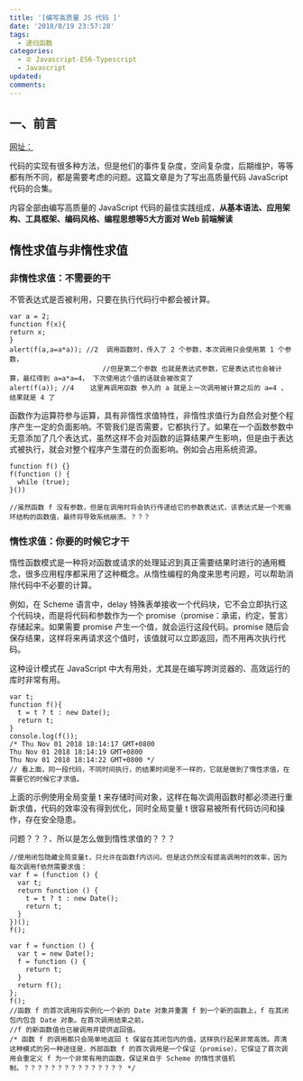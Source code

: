 ```yaml
---
title: '[编写高质量 JS 代码 ]'
date: '2018/8/19 23:57:28'
tags:
  - 递归函数
categories:
  - ② Javascript-ES6-Typescript
  - Javascript
updated:
comments:
---
```

## 一、前言

[网址：](https://m.baidu.com/from=1000539d/bd_page_type=1/ssid=0/uid=0/pu=usm%402%2Csz%401320_2001%2Cta%40iphone_1_10.2_3_602/baiduid=F698D753713440C62CEDBE2E71B1D6E4/w=0_10_/t=iphone/l=3/tc?ref=www_iphone&lid=8001055715519983826&order=1&fm=alop&isAtom=1&is_baidu=0&tj=www_normal_1_0_10_title&vit=osres&m=8&srd=1&cltj=cloud_title&asres=1&title=%E5%BB%BA%E8%AE%AE65%3A%E6%AF%94%E8%BE%83%E5%87%BD%E6%95%B0%E7%9A%84%E6%83%B0%E6%80%A7%E6%B1%82%E5%80%BC%E4%B8%8E%E9%9D%9E%E6%83%B0%E6%80%A7%E6%B1%82%E5%80%BC_%E7%BC%96%E5%86%99%E9%AB%98%E8%B4%A8%E9%87%8F...&dict=32&wd=&eqid=6f0975c827ad7000100000025bdacb02&w_qd=IlPT2AEptyoA_ykwsP9bu4CuH5JVg9Anxka&tcplug=1&sec=33873&di=52cc3dc7a1d2a082&bdenc=1&tch=124.0.128.175.0.0&nsrc=IlPT2AEptyoA_yixCFOxCGZb8c3JV3T5ABSOKiMKQDmaoo39h47aUbAsEm_hASbTUS3kdz0XvsVJbSi&clk_type=1&l=1&baiduid=F698D753713440C62CEDBE2E71B1D6E4&w=0_10_%E9%9D%9E%E6%83%B0%E6%80%A7%E6%B1%82%E5%80%BC&t=iphone&from=1000539d&ssid=0&uid=0&bd_page_type=1&pu=usm%402%2Csz%401320_2001%2Cta%40iphone_1_10.2_3_602&clk_info=%7B%22srcid%22%3A1599%2C%22tplname%22%3A%22www_normal%22%2C%22t%22%3A1541065478544%2C%22xpath%22%3A%22div-article-header-div-a-h3-span%22%7D&sfOpen=1)

代码的实现有很多种方法，但是他们的事件复杂度，空间复杂度，后期维护，等等都有所不同，都是需要考虑的问题。这篇文章是为了写出高质量代码 JavaScript 代码的合集。

内容全部由编写高质量的 JavaScript 代码的最佳实践组成，**从基本语法、应用架构、工具框架、编码风格、编程思想等5大方面对 Web 前端解读**

## 惰性求值与非惰性求值

### 非惰性求值：不需要的干

不管表达式是否被利用，只要在执行代码行中都会被计算。

```JS
var a = 2;
function f(x){
return x;
}
alert(f(a,a=a*a)); //2  调用函数时，传入了 2 个参数，本次调用只会使用第 1 个参数，
                       //但是第二个参数 也就是表达式参数，它是表达式也会被计算，最红得到 a=a*a=4， 下次使用这个值的话就会被改变了
alert(f(a)); //4    这里再调用函数 参入的 a 就是上一次调用被计算之后的 a=4 ，结果就是 4 了
```

函数作为运算符参与运算，具有非惰性求值特性，非惰性求值行为自然会对整个程序产生一定的负面影响。不管我们是否需要，它都执行了。如果在一个函数参数中无意添加了几个表达式，虽然这样不会对函数的运算结果产生影响，但是由于表达式被执行，就会对整个程序产生潜在的负面影响。例如会占用系统资源。

```JS
function f() {}
f(function () {
  while (true);
}())

//虽然函数 f 没有参数，但是在调用时将会执行传递给它的参数表达式，该表达式是一个死循环结构的函数值，最终将导致系统崩溃。？？？
```

### 惰性求值：你要的时候它才干

惰性函数模式是一种将对函数或请求的处理延迟到真正需要结果时进行的通用概念，很多应用程序都采用了这种概念。从惰性编程的角度来思考问题，可以帮助消除代码中不必要的计算。

例如，在 Scheme 语言中，delay 特殊表单接收一个代码块，它不会立即执行这个代码块，而是将代码和参数作为一个 promise（promise：承诺，约定，誓言） 存储起来。如果需要 promise 产生一个值，就会运行这段代码。promise 随后会保存结果，这样将来再请求这个值时，该值就可以立即返回，而不用再次执行代码。

这种设计模式在 JavaScript  中大有用处，尤其是在编写跨浏览器的、高效运行的库时非常有用。

```JS
var t;
function f(){
  t = t ? t : new Date();
  return t;
}
console.log(f());
/* Thu Nov 01 2018 18:14:17 GMT+0800
Thu Nov 01 2018 18:14:19 GMT+0800
Thu Nov 01 2018 18:14:22 GMT+0800 */
// 看上面，同一段代码，不同时间执行，的结果时间是不一样的，它就是做到了惰性求值，在需要它的时候它才求值。
```

上面的示例使用全局变量 t 来存储时间对象，这样在每次调用函数时都必须进行重新求值，代码的效率没有得到优化，同时全局变量 t 很容易被所有代码访问和操作，存在安全隐患。

问题？？？、所以是怎么做到惰性求值的？？？

```JS
//使用闭包隐藏全局变量t，只允许在函数f内访问。但是这仍然没有提高调用时的效率，因为每次调用f依然需要求值：
var f = (function () {
  var t;
  return function () {
    t = t ? t : new Date();
    return t;
  }
})();
f();
```

```JS
var f = function () {
  var t = new Date();
  f = function () {
    return t;
  }
  return f();
};
f();
//函数 f 的首次调用将实例化一个新的 Date 对象并重置 f 到一个新的函数上，f 在其闭包内包含 Date 对象。在首次调用结束之前，
//f 的新函数值也已被调用并提供返回值。
/* 函数 f 的调用都只会简单地返回 t 保留在其闭包内的值，这样执行起来非常高效。弄清这种模式的另一种途径是，外部函数 f 的首次调用是一个保证（promise），它保证了首次调用会重定义 f 为一个非常有用的函数，保证来自于 Scheme 的惰性求值机制。？？？？？？？？？？？？？？？ */
```